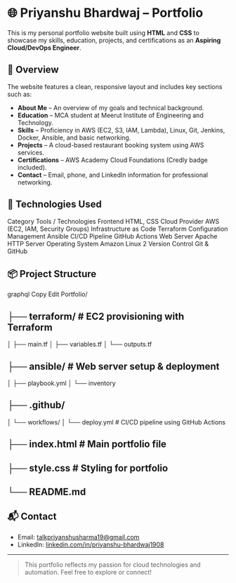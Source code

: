 # 🌐 Priyanshu Bhardwaj – Portfolio

This is my personal portfolio website built using **HTML** and **CSS** to showcase my skills, education, projects, and certifications as an **Aspiring Cloud/DevOps Engineer**.

## 📄 Overview

The website features a clean, responsive layout and includes key sections such as:

- **About Me** – An overview of my goals and technical background.
- **Education** – MCA student at Meerut Institute of Engineering and Technology.
- **Skills** – Proficiency in AWS (EC2, S3, IAM, Lambda), Linux, Git, Jenkins, Docker, Ansible, and basic networking.
- **Projects** – A cloud-based restaurant booking system using AWS services.
- **Certifications** – AWS Academy Cloud Foundations (Credly badge included).
- **Contact** – Email, phone, and LinkedIn information for professional networking.

## 🚀 Technologies Used

Category	Tools / Technologies
Frontend	HTML, CSS
Cloud Provider	AWS (EC2, IAM, Security Groups)
Infrastructure as Code	Terraform
Configuration Management	Ansible
CI/CD Pipeline	GitHub Actions
Web Server	Apache HTTP Server
Operating System	Amazon Linux 2
Version Control	Git & GitHub

## 📦 Project Structure

graphql
Copy
Edit
Portfolio/
## ├── terraform/               # EC2 provisioning with Terraform
│   ├── main.tf
│   ├── variables.tf
│   └── outputs.tf

## ├── ansible/                 # Web server setup & deployment
│   ├── playbook.yml
│   └── inventory

## ├── .github/
│   └── workflows/
│       └── deploy.yml       # CI/CD pipeline using GitHub Actions

## ├── index.html               # Main portfolio file

## ├── style.css                # Styling for portfolio

## └── README.md

## 📬 Contact

- Email: [talkpriyanshusharma19@gmail.com](mailto:talkpriyanshusharma19@gmail.com)  
- LinkedIn: [linkedin.com/in/priyanshu-bhardwaj1908](https://www.linkedin.com/in/priyanshu-bhardwaj1908)

---

> This portfolio reflects my passion for cloud technologies and automation. Feel free to explore or connect!


